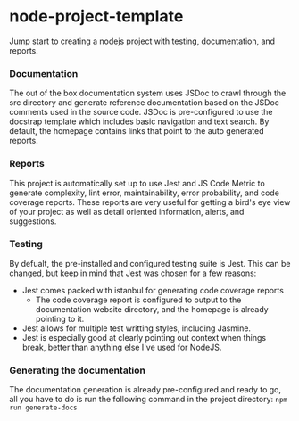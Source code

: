 # node-project-template
Jump start to creating a nodejs project with testing, documentation, and reports.

### Documentation

The out of the box documentation system uses JSDoc to crawl through the src directory and generate reference documentation based on the JSDoc comments used in the source code. JSDoc is pre-configured to use the docstrap template which includes basic navigation and text search. By default, the homepage contains links that point to the auto generated reports.

### Reports

This project is automatically set up to use Jest and JS Code Metric to generate complexity, lint error, maintainability, error probability, and code coverage reports. These reports are very useful for getting a bird's eye view of your project as well as detail oriented information, alerts, and suggestions.

### Testing

By defualt, the pre-installed and configured testing suite is Jest. This can be changed, but keep in mind that Jest was chosen for a few reasons:

- Jest comes packed with istanbul for generating code coverage reports
  - The code coverage report is configured to output to the documentation website directory, and the homepage is already pointing to it.
- Jest allows for multiple test writting styles, including Jasmine.
- Jest is especially good at clearly pointing out context when things break, better than anything else I've used for NodeJS.

### Generating the documentation

The documentation generation is already pre-configured and ready to go, all you have to do is run the following command in the project directory: `npm run generate-docs`